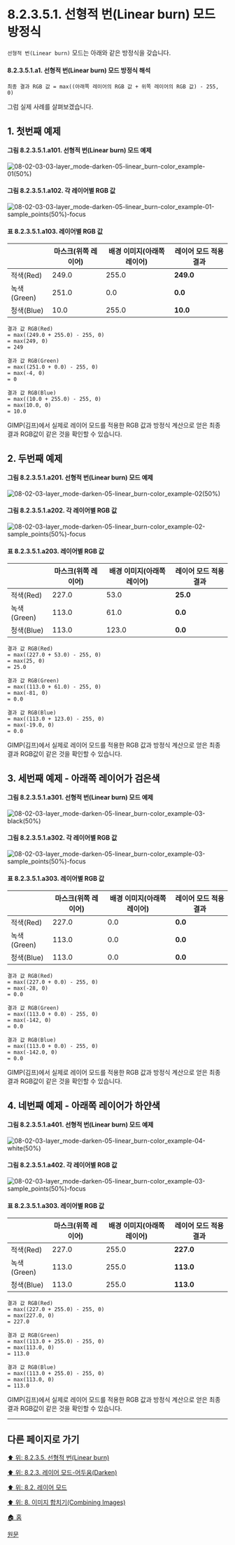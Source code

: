 # 8.2.3.5.1. 선형적 번(Linear burn) 모드 방정식
`선형적 번(Linear burn)` 모드는 아래와 같은 방정식을 갖습니다.

#### 8.2.3.5.1.a1. 선형적 번(Linear burn) 모드 방정식 해석
```
최종 결과 RGB 값 = max((아래쪽 레이어의 RGB 값 + 위쪽 레이어의 RGB 값) - 255, 0)
```

그럼 실제 사례를 살펴보겠습니다.

## 1. 첫번째 예제
#### 그림 8.2.3.5.1.a101. 선형적 번(Linear burn) 모드 예제
![08-02-03-03-layer_mode-darken-05-linear_burn-color_example-01(50%)](https://github.com/wonder13662/gimp/assets/15767104/e0e7912f-047b-459a-aa79-b916483a5c58)

#### 그림 8.2.3.5.1.a102. 각 레이어별 RGB 값
![08-02-03-03-layer_mode-darken-05-linear_burn-color_example-01-sample_points(50%)-focus](https://github.com/wonder13662/gimp/assets/15767104/325ef3b1-6ee9-478d-9c60-609fb715330a)

#### 표 8.2.3.5.1.a103. 레이어별 RGB 값

||마스크(위쪽 레이어)|배경 이미지(아래쪽 레이어)|레이어 모드 적용 결과|
|---|---|---|---|
|적색(Red)|249.0|255.0|**249.0**|
|녹색(Green)|251.0|0.0|**0.0**|
|청색(Blue)|10.0|255.0|**10.0**|

```
결과 값 RGB(Red)
= max((249.0 + 255.0) - 255, 0)
= max(249, 0)
= 249

결과 값 RGB(Green)
= max((251.0 + 0.0) - 255, 0)
= max(-4, 0)
= 0

결과 값 RGB(Blue)
= max((10.0 + 255.0) - 255, 0)
= max(10.0, 0)
= 10.0
```

GIMP(김프)에서 실제로 레이어 모드를 적용한 RGB 값과 방정식 계산으로 얻은 최종 결과 RGB값이 같은 것을 확인할 수 있습니다.

## 2. 두번째 예제
#### 그림 8.2.3.5.1.a201. 선형적 번(Linear burn) 모드 예제
![08-02-03-layer_mode-darken-05-linear_burn-color_example-02(50%)](https://github.com/wonder13662/gimp/assets/15767104/ab2610cd-062f-42a5-ad3a-0bdf5a542029)

#### 그림 8.2.3.5.1.a202. 각 레이어별 RGB 값
![08-02-03-layer_mode-darken-05-linear_burn-color_example-02-sample_points(50%)-focus](https://github.com/wonder13662/gimp/assets/15767104/100394a8-ce5f-4ea4-87cf-c22ff0d0cec0)

#### 표 8.2.3.5.1.a203. 레이어별 RGB 값

||마스크(위쪽 레이어)|배경 이미지(아래쪽 레이어)|레이어 모드 적용 결과|
|---|---|---|---|
|적색(Red)|227.0|53.0|**25.0**|
|녹색(Green)|113.0|61.0|**0.0**|
|청색(Blue)|113.0|123.0|**0.0**|

```
결과 값 RGB(Red)
= max((227.0 + 53.0) - 255, 0)
= max(25, 0)
= 25.0

결과 값 RGB(Green)
= max((113.0 + 61.0) - 255, 0)
= max(-81, 0)
= 0.0

결과 값 RGB(Blue)
= max((113.0 + 123.0) - 255, 0)
= max(-19.0, 0)
= 0.0
```

GIMP(김프)에서 실제로 레이어 모드를 적용한 RGB 값과 방정식 계산으로 얻은 최종 결과 RGB값이 같은 것을 확인할 수 있습니다.

## 3. 세번째 예제 - 아래쪽 레이어가 검은색
#### 그림 8.2.3.5.1.a301. 선형적 번(Linear burn) 모드 예제
![08-02-03-layer_mode-darken-05-linear_burn-color_example-03-black(50%)](https://github.com/wonder13662/gimp/assets/15767104/d008ccfc-19fb-4924-aaf6-e3ae6532c1bd)

#### 그림 8.2.3.5.1.a302. 각 레이어별 RGB 값
![08-02-03-layer_mode-darken-05-linear_burn-color_example-03-sample_points(50%)-focus](https://github.com/wonder13662/gimp/assets/15767104/9747f71d-accc-4ff3-9d7e-3824278f402d)

#### 표 8.2.3.5.1.a303. 레이어별 RGB 값

||마스크(위쪽 레이어)|배경 이미지(아래쪽 레이어)|레이어 모드 적용 결과|
|---|---|---|---|
|적색(Red)|227.0|0.0|**0.0**|
|녹색(Green)|113.0|0.0|**0.0**|
|청색(Blue)|113.0|0.0|**0.0**|

```
결과 값 RGB(Red)
= max((227.0 + 0.0) - 255, 0)
= max(-28, 0)
= 0.0

결과 값 RGB(Green)
= max((113.0 + 0.0) - 255, 0)
= max(-142, 0)
= 0.0

결과 값 RGB(Blue)
= max((113.0 + 0.0) - 255, 0)
= max(-142.0, 0)
= 0.0
```

GIMP(김프)에서 실제로 레이어 모드를 적용한 RGB 값과 방정식 계산으로 얻은 최종 결과 RGB값이 같은 것을 확인할 수 있습니다.

## 4. 네번째 예제 - 아래쪽 레이어가 하얀색
#### 그림 8.2.3.5.1.a401. 선형적 번(Linear burn) 모드 예제
![08-02-03-layer_mode-darken-05-linear_burn-color_example-04-white(50%)](https://github.com/wonder13662/gimp/assets/15767104/5ff039b2-e44f-4ab6-8d91-516160471fac)

#### 그림 8.2.3.5.1.a402. 각 레이어별 RGB 값
![08-02-03-layer_mode-darken-05-linear_burn-color_example-03-sample_points(50%)-focus](https://github.com/wonder13662/gimp/assets/15767104/3f9e3336-0e64-4a60-925f-d9288863f59b)

#### 표 8.2.3.5.1.a303. 레이어별 RGB 값

||마스크(위쪽 레이어)|배경 이미지(아래쪽 레이어)|레이어 모드 적용 결과|
|---|---|---|---|
|적색(Red)|227.0|255.0|**227.0**|
|녹색(Green)|113.0|255.0|**113.0**|
|청색(Blue)|113.0|255.0|**113.0**|

```
결과 값 RGB(Red)
= max((227.0 + 255.0) - 255, 0)
= max(227.0, 0)
= 227.0

결과 값 RGB(Green)
= max((113.0 + 255.0) - 255, 0)
= max(113.0, 0)
= 113.0

결과 값 RGB(Blue)
= max((113.0 + 255.0) - 255, 0)
= max(113.0, 0)
= 113.0
```

GIMP(김프)에서 실제로 레이어 모드를 적용한 RGB 값과 방정식 계산으로 얻은 최종 결과 RGB값이 같은 것을 확인할 수 있습니다.

***

## 다른 페이지로 가기

[⬆️ 위: 8.2.3.5. 선형적 번(Linear burn)](./08-02-03-05-00-linear_burn.md)

[⬆️ 위: 8.2.3. 레이어 모드-어두움(Darken)](./08-02-03-00-darken-layer-modes.md)

[⬆️ 위: 8.2. 레이어 모드](./08-02-00-layer-modes.md)

[⬆️ 위: 8. 이미지 합치기(Combining Images)](./08-00-combining-images.md)

[🏠 홈](./00-home.md)

[원문](https://docs.gimp.org/2.10/ko/layer-mode-group-lighten.html)
